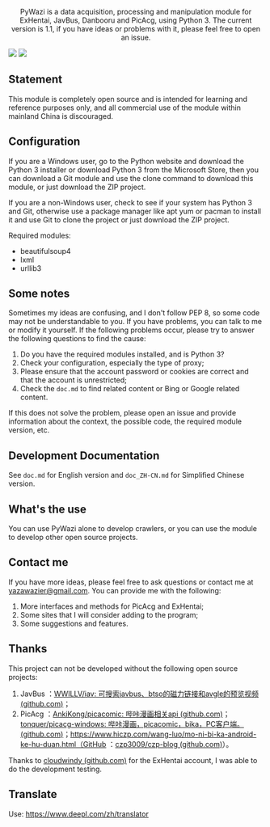 <p align="center">
PyWazi is a data acquisition, processing and manipulation module for ExHentai, JavBus, Danbooru and PicAcg, using Python 3. The current version is 1.1, if you have ideas or problems with it, please feel free to open an issue.

<a href="https://www.python.org/"><img src="https://shields.io/badge/Python-3-green?style=flat-square"/></a>
<a href="https://github.com/Yazawazi/pywazi"><img src="https://shields.io/badge/Version-1.1-yellow?style=flat-square"/></a>
</p>

## Statement
This module is completely open source and is intended for learning and reference purposes only, and all commercial use of the module within mainland China is discouraged.

## Configuration
If you are a Windows user, go to the Python website and download the Python 3 installer or download Python 3 from the Microsoft Store, then you can download a Git module and use the clone command to download this module, or just download the ZIP project.

If you are a non-Windows user, check to see if your system has Python 3 and Git, otherwise use a package manager like apt yum or pacman to install it and use Git to clone the project or just download the ZIP project.

Required modules:
- beautifulsoup4
- lxml
- urllib3

## Some notes
Sometimes my ideas are confusing, and I don't follow PEP 8, so some code may not be understandable to you. If you have problems, you can talk to me or modify it yourself. If the following problems occur, please try to answer the following questions to find the cause:

1. Do you have the required modules installed, and is Python 3?
2. Check your configuration, especially the type of proxy;
3. Please ensure that the account password or cookies are correct and that the account is unrestricted;
4. Check the `doc.md` to find related content or Bing or Google related content.

If this does not solve the problem, please open an issue and provide information about the context, the possible code, the required module version, etc.

## Development Documentation
See `doc.md` for English version and `doc_ZH-CN.md` for Simplified Chinese version.

## What's the use
You can use PyWazi alone to develop crawlers, or you can use the module to develop other open source projects.

## Contact me
If you have more ideas, please feel free to ask questions or contact me at yazawazier@gmail.com. You can provide me with the following:

1. More interfaces and methods for PicAcg and ExHentai;
2. Some sites that I will consider adding to the program;
3. Some suggestions and features.

## Thanks
This project can not be developed without the following open source projects:

1. JavBus ：[WWILLV/iav: 可搜索javbus、btso的磁力链接和avgle的预览视频 (github.com)](https://github.com/WWILLV/iav)；
2. PicAcg ：[AnkiKong/picacomic: 哔咔漫画相关api (github.com)](https://github.com/AnkiKong/picacomic)；[tonquer/picacg-windows: 哔咔漫画，picacomic，bika，PC客户端。 (github.com)](https://github.com/tonquer/picacg-windows)；https://www.hiczp.com/wang-luo/mo-ni-bi-ka-android-ke-hu-duan.html（GitHub ：[czp3009/czp-blog (github.com)](https://github.com/czp3009/czp-blog)）。

Thanks to [cloudwindy (github.com)](https://github.com/cloudwindy) for the ExHentai account, I was able to do the development testing.

## Translate
Use: https://www.deepl.com/zh/translator
